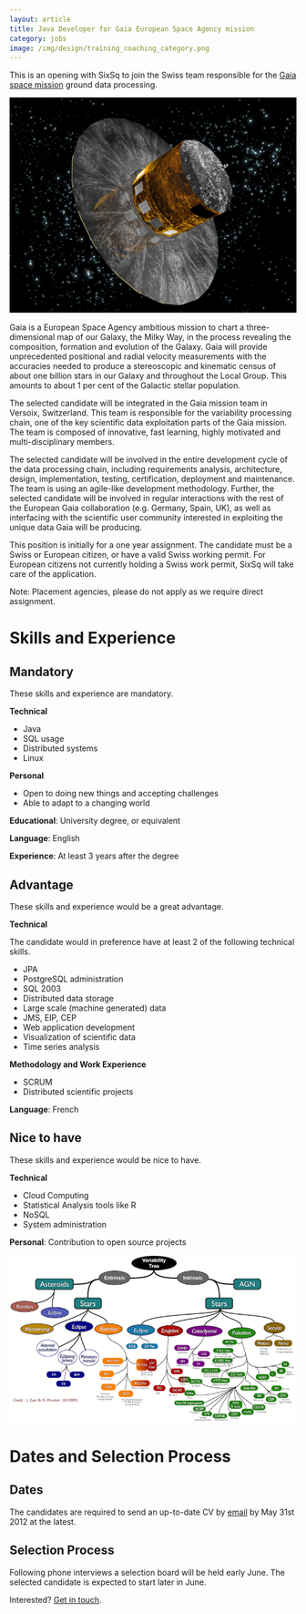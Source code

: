 ```yaml
---
layout: article
title: Java Developer for Gaia European Space Agency mission
category: jobs
image: /img/design/training_coaching_category.png
---
```


This is an opening with SixSq to join the Swiss team responsible for the 
[Gaia space mission](http://sci.esa.int/science-e/www/area/index.cfm?fareaid=26)
ground data processing.

![Gaia Spacecraft](/img/content/GaiaSatellite_600.jpg "Gaia Spacecraft")

Gaia is a European Space Agency ambitious mission to chart a three-dimensional map of our Galaxy, the Milky Way, in the process revealing the composition, formation and evolution of the Galaxy. Gaia will provide unprecedented positional and radial velocity measurements with the accuracies needed to produce a stereoscopic and kinematic census of about one billion stars in our Galaxy and throughout the Local Group. This amounts to about 1 per cent of the Galactic stellar population.

The selected candidate will be integrated in the Gaia mission team in Versoix, Switzerland. This team is responsible for the variability processing chain, one of the key scientific data exploitation parts
of the Gaia mission. The team is composed of innovative, fast learning, highly motivated and multi-disciplinary members.

The selected candidate will be involved in the entire development cycle of the data processing chain, including requirements analysis, architecture, design, implementation, testing, certification, deployment and maintenance. The team is using an agile-like development methodology. Further, the
selected candidate will be involved in regular interactions with the rest of the European Gaia
collaboration (e.g. Germany, Spain, UK), as well as interfacing with the scientific user community
interested in exploiting the unique data Gaia will be producing.

This position is initially for a one year assignment.  The candidate must be a Swiss or European
citizen, or have a valid Swiss working permit. For European citizens not currently holding a
Swiss work permit, SixSq will take care of the application.

Note: Placement agencies, please do not apply as we require direct assignment.


Skills and Experience
=====================

Mandatory
---------

These skills and experience are mandatory.

**Technical**

- Java
- SQL usage
- Distributed systems
- Linux

**Personal**

- Open to doing new things and accepting challenges
- Able to adapt to a changing world

**Educational**: University degree, or equivalent

**Language**: English

**Experience**: At least 3 years after the degree


Advantage
---------

These skills and experience would be a great advantage.

**Technical**

The candidate would in preference have at least 2 of the following technical skills.

- JPA
- PostgreSQL administration
- SQL 2003
- Distributed data storage
- Large scale (machine generated) data
- JMS, EIP, CEP
- Web application development
- Visualization of scientific data
- Time series analysis

**Methodology and Work Experience**

- SCRUM
- Distributed scientific projects

**Language**: French


Nice to have
------------

These skills and experience would be nice to have.

**Technical**

- Cloud Computing
- Statistical Analysis tools like R
- NoSQL
- System administration

**Personal**: Contribution to open source projects

![Data processing mindmap](/img/content/job_gaia_mindmap.png "Data processing mindmap")

Dates and Selection Process
===========================

Dates
-----

The candidates are required to send an up-to-date CV by [email](mailto:jobs@sixsq.com) by May 31st 2012 at the latest.

Selection Process
-----------------

Following phone interviews a selection board will be held early June. The selected candidate is expected to start later in June.

Interested? [Get in touch](mailto:jobs@sixsq.com).

